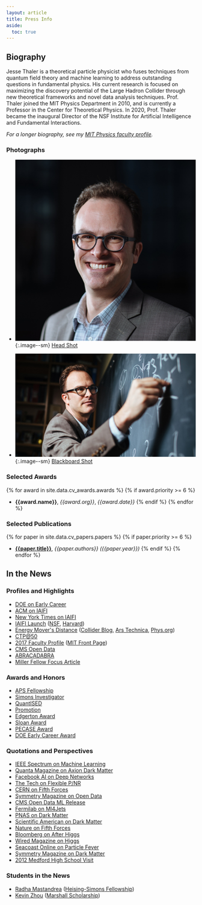 ```yaml
---
layout: article
title: Press Info
aside:
  toc: true
---
```



## Biography

Jesse Thaler is a theoretical particle physicist who fuses techniques from quantum field theory and machine learning to address outstanding questions in fundamental physics. His current research is focused on maximizing the discovery potential of the Large Hadron Collider through new theoretical frameworks and novel data analysis techniques. Prof. Thaler joined the MIT Physics Department in 2010, and is currently a Professor in the Center for Theoretical Physics. In 2020, Prof. Thaler became the inaugural Director of the NSF Institute for Artificial Intelligence and Fundamental Interactions.

*For a longer biography, see my [MIT Physics faculty profile](https://physics.mit.edu/faculty/jesse-thaler/).*

### Photographs

  * ![Head Shot](images/jthaler_photo_2017.jpg){:.image--sm}
    [Head Shot](images/jthaler_photo_2017.jpg)
    
  * ![Blackboard Shot](images/jthaler_mit_spotlight.jpg){:.image--sm}
    [Blackboard Shot](images/jthaler_mit_spotlight.jpg)

### Selected Awards

{% for award in site.data.cv_awards.awards %}
  {% if award.priority >= 6 %}
  * **{{award.name}}**, *{{award.org}}*, *{{award.date}}*
  {% endif %}
{% endfor %}

### Selected Publications


{% for paper in site.data.cv_papers.papers %}
  {% if paper.priority >= 6 %}
  * **[{{paper.title}}](https://doi.org/{{paper.doi}})**, *{{paper.authors}} ({{paper.year}})* 
  {% endif %}
{% endfor %}


## In the News

### Profiles and Highlights

  * [DOE on Early Career](https://www.energy.gov/science/articles/jesse-thaler-then-and-now-2011-early-career-award-winner)
  * [ACM on IAIFI](https://cacm.acm.org/news/253847-using-ai-to-drill-down-in-physics/)
  * [New York Times on IAIFI](https://www.nytimes.com/2020/11/23/science/artificial-intelligence-ai-physics-theory.html)
  * [IAIFI Launch](https://news.mit.edu/2020/nsf-announces-mit-led-institute-artificial-intelligence-fundamental-interactions-0826)
    ([NSF](https://www.nsf.gov/news/special_reports/announcements/082620.jsp), [Harvard](https://www.news.harvard.edu/gazette/story/2020/08/harvard-a-partner-in-20-million-ai-institute/))
  * [Energy Mover's Distance](http://news.mit.edu/2019/new-physics-anomalous-particles-0726)
    ([Collider Blog](https://muon.wordpress.com/2019/02/24/miracles-when-you-use-the-right-metric/), [Ars Technica](https://arstechnica.com/science/2019/07/mit-physicists-social-networks-could-hold-the-key-to-finding-new-particles/), [Phys.org](https://phys.org/news/2019-08-metric-capture-similarity-collider-events.html))
  * [CTP@50](http://news.mit.edu/2018/mit-center-theoretical-physics-marks-50th-anniversary-symposium-looking-present-and-future-0328)
  * [2017 Faculty Profile](http://news.mit.edu/2017/faculty-profile-jesse-thaler-1107) ([MIT Front Page](http://spotlight.mit.edu/2017/chalkboard-theorist))
  * [CMS Open Data](http://news.mit.edu/2017/first-open-access-data-large-collider-subatomic-particle-patterns-0929)
  * [ABRACADABRA](http://news.mit.edu/2016/team-simulates-magnetar-seek-dark-matter-particle-1007)
  * [Miller Fellow Focus Article](http://www.jthaler.net/downloads/jthaler_MillerNewsletter.pdf)

### Awards and Honors

  * [APS Fellowship](https://news.mit.edu/2022/american-physical-society-fellows-1019)
  * [Simons Investigator](https://news.mit.edu/2022/three-mit-faculty-members-named-2022-simons-investigators-0624)
  * [QuantISED](http://news.mit.edu/2018/mit-center-theoretical-physics-professors-quantum-information-science-awards-1012)
  * [Promotion](http://news.mit.edu/2017/seven-mit-science-professors-granted-tenure-0628)
  * [Edgerton Award](http://news.mit.edu/2016/ribbeck-thale-edgerton-award-0420)
  * [Sloan Award](http://newsoffice.mit.edu/2013/six-mit-researchers-win-sloan-research-fellowships)
  * [PECASE Award](http://newsoffice.mit.edu/2012/pecase-winners-announced-0723)
  * [DOE Early Career Award](http://science.mit.edu/news/five-mit-receive-doe-early-career-research-grants)

### Quotations and Perspectives

  * [IEEE Spectrum on Machine Learning](https://spectrum.ieee.org/machine-learning-in-physics)
  * [Quanta Magazine on Axion Dark Matter](https://www.quantamagazine.org/a-hint-of-dark-matter-sends-physicists-looking-to-the-skies-20211019/)
  * [Facebook AI on Deep Networks](https://ai.facebook.com/blog/advancing-ai-theory-with-a-first-principles-understanding-of-deep-neural-networks/)
  * [The Tech on Flexible P/NR](https://thetech.com/2020/03/25/faculty-discuss-flexible-pnr)
  * [CERN on Fifth Forces](https://phys.org/news/2019-11-plot-thickens-hypothetical-x17-particle.html)
  * [Symmetry Magazine on Open Data](http://symmetrymagazine.org/article/with-open-data-scientists-share-their-work)
  * [CMS Open Data ML Release](https://cms.cern/news/cms-releases-open-data-machine-learning)
  * [Fermilab on Ml4Jets](https://news.fnal.gov/2018/11/scientists-meet-at-fermilab-to-discuss-machine-learning-for-jet-physics/)
  * [PNAS on Dark Matter](http://www.pnas.org/content/114/44/11557.full.pdf)
  * [Scientific American on Dark Matter](https://www.scientificamerican.com/article/in-the-dark-about-dark-matter/)
  * [Nature on Fifth Forces](https://www.nature.com/news/has-a-hungarian-physics-lab-found-a-fifth-force-of-nature-1.19957)
  * [Bloomberg on After Higgs](http://www.bloomberg.com/news/articles/2015-04-02/after-higgs-boson-what-physicists-are-looking-for-now)
  * [Wired Magazine on Higgs](http://www.wired.com/2015/01/higgs-discovery-hijack-attempt/)
  * [Seacoast Online on Particle Fever](http://www.seacoastonline.com/article/20140514/NEWS/405140373)
  * [Symmetry Magazine on Dark Matter](http://www.symmetrymagazine.org/article/november-2013/connecting-the-visible-universe-with-dark-matter)
  * [2012 Medford High School Visit](http://www.mhsmustangnews.com/2012/10/29/academic-news-mits-jesse-thaler-visits-mhs/)

### Students in the News

  * [Radha Mastandrea](http://news.mit.edu/2018/Radha-Mastandrea-student-1018)  ([Heising-Simons Fellowship](http://news.mit.edu/2018/paying-it-forward-fellowship-boosts-women-physics-0802))
  * [Kevin Zhou](http://news.mit.edu/2017/student-profile-kevin-zhou-0421)  ([Marshall Scholarship](http://news.mit.edu/2016/four-mit-students-marshall-scholars-1128))

<!--
## Research Interests

The dots above indicate publications on my [[cv]].  My research interests span a [[research details|wide range of topics]] in and beyond the standard model:

  * Collider Physics and Quantum Chromodynamics
    * [[research details#Jets and Jet Substructure|Jets and Jet Substructure]]
    * [[research details#Open Data Studies|Open Data Studies]]
  * Theoretical Frameworks Beyond the Standard Model
    * [[research details#Novel Dark Matter Dynamics|Novel Dark Matter Dynamics]]
    * [[research details#Supersymmetry and Supersymmetry Breaking|Supersymmetry and Supersymmetry Breaking]]

### Selected Publications

  * **Dark Photons from Charm Mesons at LHCb**. \\ Philip Ilten, Jesse Thaler, Mike Williams, and Wei Xue. \\ [[http://dx.doi.org/10.1103/PhysRevD.92.115017|Phys. Rev. D92:115017 (2015)]], [[http://arxiv.org/abs/1509.06765|arXiv:1509.06765]].

  * **The Goldstone and Goldstino of Supersymmetric Inflation**. \\ Yonatan Kahn, Daniel A. Roberts, and Jesse Thaler. \\ [[http://dx.doi.org/10.1007/JHEP10(2015)001|JHEP 1510:001 (2015)]], [[http://arxiv.org/abs/1504.05958|arXiv:1504.05958]].

  * **Sudakov Safety in Perturbative QCD**. \\ Andrew J. Larkoski, Simone Marzani, and Jesse Thaler. \\ [[http://dx.doi.org/10.1103/PhysRevD.91.111501|Phys. Rev. D91:111501 (2015)]], [[http://arxiv.org/abs/1502.01719|arXiv:1502.01719]].

  *  **(In)direct Detection of Boosted Dark Matter**. \\ Kaustubh Agashe, Yanou Cui, Lina Necib, and Jesse Thaler.  \\ [[http://dx.doi.org/10.1088/1475-7516/2014/10/062|JCAP 1410:062 (2014)]], [[http://arxiv.org/abs/1405.7370|arXiv:1405.7370]].

  * **Soft Drop**. \\ Andrew J. Larkoski, Simone Marzani, Gregory Soyez, and Jesse Thaler.\\ [[http://dx.doi.org/10.1007/JHEP05(2014)146|JHEP 1405:146 (2014)]], [[http://arxiv.org/abs/1402.2657|arXiv:1402.2657]].

  * **Anomaly Mediation from Unbroken Supergravity**. \\ Francesco D'Eramo, Jesse Thaler, and Zachary Thomas. \\ [[http://dx.doi.org/10.1007/JHEP09(2013)125|JHEP 1309:125 (2013)]], [[http://arxiv.org/abs/1307.3251|arXiv:1307.3251]].

  * **Flavor Mediation Delivers Natural SUSY**. \\ Nathaniel Craig, Matthew McCullough, and Jesse Thaler. \\ [[http://dx.doi.org/10.1007/JHEP06(2012)046|JHEP 1206:046 (2012)]], [[http://www.arxiv.org/abs/1203.1622|arXiv:1203.1622]].

  * **Identifying Boosted Objects with N-subjettiness**.\\ Jesse Thaler and Ken Van Tilburg.\\ [[http://dx.doi.org/10.1007/JHEP03(2011)015|JHEP 1103:015 (2011)]], [[http://www.arxiv.org/abs/1011.2268|arXiv:1011.2268]].

  * **Semi-annihilation of Dark Matter**.\\ Francesco D'Eramo and Jesse Thaler.\\ [[http://dx.doi.org/10.1007/JHEP06(2010)109|JHEP 1006:109 (2010)]], [[http://www.arxiv.org/abs/1003.5912|arXiv:1003.5912]].

  * **Goldstini**.\\ Clifford Cheung, Yasunori Nomura, and Jesse Thaler.\\  [[http://dx.doi.org/10.1007/JHEP03(2010)073|JHEP 1003:073 (2010)]], [[http://www.arxiv.org/abs/1002.1967|arXiv:1002.1967]].

  * **Jet Trimming**.\\ David Krohn, Jesse Thaler, and Lian-Tao Wang.\\ [[http://dx.doi.org/10.1007/JHEP02(2010)084|JHEP 1002:084 (2010)]], [[http://www.arxiv.org/abs/0912.1342|arXiv:0912.1342]].

  * **Dark Matter through the Axion Portal**.\\ Yasunori Nomura and Jesse Thaler.\\ [[http://link.aps.org/abstract/PRD/v79/e075008|Phys. Rev. D79:075008 (2009)]], [[http://www.arxiv.org/abs/0810.5397|arXiv:0810.5397]].
-->
